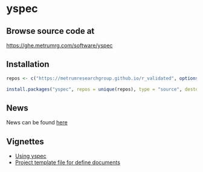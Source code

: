 yspec
================

## Browse source code at 
https://ghe.metrumrg.com/software/yspec

## Installation

``` r
repos <- c("https://metrumresearchgroup.github.io/r_validated", options()$repos)

install.packages("yspec", repos = unique(repos), type = "source", destdir = NULL)
```


## News

News can be found [here](news.md)

## Vignettes

- [Using yspec](https://ghe.metrumrg.com/pages/software/yspec/articles/yspec.html)
- [Project template file for define documents](https://ghe.metrumrg.com/pages/software/yspec/articles/project.html)
